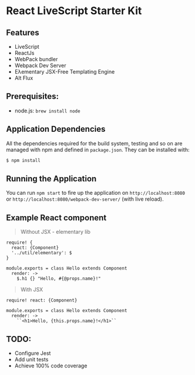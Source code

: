 React LiveScript Starter Kit
============================

## Features
- LiveScript
- ReactJs
- WebPack bundler
- Webpack Dev Server
- Eλementary JSX-Free Templating Engine
- Alt Flux

## Prerequisites:

- node.js: `brew install node`

## Application Dependencies

All the dependencies required for the build system, testing and so on are managed with npm and defined in `package.json`.
They can be installed with:

```bash
$ npm install
```

## Running the Application

You can run `npm start` to fire up the application on `http://localhost:8080`
or `http://localhost:8080/webpack-dev-server/` (with live reload).

## Example React component

> Without JSX - elementary lib

```LiveScript
require! {
  react: {Component}
  '../util/elementary': $
}

module.exports = class Hello extends Component
  render: ->
    $.h1 {} "Hello, #{@props.name}!"
```

> With JSX

```LiveScript
require! react: {Component}

module.exports = class Hello extends Component
  render: ->
    ``<h1>Hello, {this.props.name}!</h1>``
```

## TODO:

- Configure Jest
- Add unit tests
- Achieve 100% code coverage
